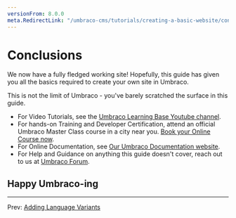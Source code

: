 ```yaml
---
versionFrom: 8.0.0
meta.RedirectLink: "/umbraco-cms/tutorials/creating-a-basic-website/conclusion"
---
```


# Conclusions

We now have a fully fledged working site! Hopefully, this guide has given you all the basics required to create your own site in Umbraco.

This is not the limit of Umbraco - you've barely scratched the surface in this guide.

* For Video Tutorials, see the [Umbraco Learning Base Youtube channel](https://www.youtube.com/c/UmbracoLearningBase).
* For hands-on Training and Developer Certification, attend an official Umbraco Master Class course in a city near you. [Book your Online Course now](https://umbraco.com/products/training).
* For Online Documentation, see [Our Umbraco Documentation website](https://our.umbraco.com/documentation).
* For Help and Guidance on anything this guide doesn't cover, reach out to us at [Umbraco Forum](https://our.umbraco.com/forum).

## Happy Umbraco-ing

---
Prev: [Adding Language Variants](../Adding-Language-Variants)
